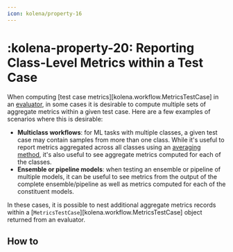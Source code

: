 ```yaml
---
icon: kolena/property-16
---
```


# :kolena-property-20: Reporting Class-Level Metrics within a Test Case

When computing [test case metrics][kolena.workflow.MetricsTestCase] in an
[evaluator](../reference/workflow/evaluator.md), in some cases it is desirable to compute multiple sets of aggregate
metrics within a given test case. Here are a few examples of scenarios where this is desirable:

- **Multiclass workflows**: for ML tasks with multiple classes, a given test case may contain samples from
    more than one class. While it's useful to report metrics aggregated across all classes using an
    [averaging method](../metrics/averaging-methods.md), it's also useful to see aggregate metrics computed for each of
    the classes.
- **Ensemble or pipeline models**: when testing an ensemble or pipeline of multiple models, it can be useful to
    see metrics from the output of the complete ensemble/pipeline  as well as metrics computed for each of the
    constituent models.

In these cases, it is possible to nest additional aggregate metrics records within a
[`MetricsTestCase`][kolena.workflow.MetricsTestCase] object returned from an evaluator.

## How to

